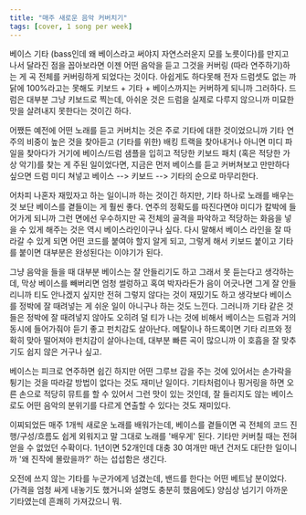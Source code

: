 ```yaml
---
title: "매주 새로운 음악 커버치기"
tags: [cover, 1 song per week]
---
```


베이스 기타 (bass인데 왜 베이스라고 써야지 자연스러운지 모를 노릇이다)를 만지고 나서 달라진 점을 꼽아보라면 이젠 어떤 음악을 듣고 그것을 커버링 (따라 연주하기)하는 게 곡 전체를 커버링하게 되었다는 것이다. 아쉽게도 하다못해 전자 드럼셋도 없는 까닭에 100%라고는 못해도 키보드 + 기타 + 베이스까지는 커버하게 되니까 그러하다. 드럼은 대부분 그냥 키보드로 찍는데, 아쉬운 것은 드럼을 실제로 다루지 않으니까 미묘한 맛을 살려내지 못한다는 것이긴 하다. 

어쨌든 예전에 어떤 노래를 듣고 커버치는 것은 주로 기타에 대한 것이었으니까 기타 연주의 비중이 높은 것을 찾아듣고 (기타를 위한) 배킹 트랙을 찾아내거나 아니면 미디 파일을 찾아다가 거기에 베이스/드럼 샘플을 입히고 적당한 키보드 패치 (혹은 적당한 가상 악기)를 찾는 게 주된 일이었다면, 지금은 먼저 베이스를 듣고 커버쳐보고 만만하다 싶으면 드럼 미디 쳐넣고 베이스 --> 키보드 --> 기타의 순으로 마무리한다.

어차피 나혼자 재밌자고 하는 일이니까 하는 것이긴 하지만, 기타 하나로 노래를 배우는 것 보단 베이스를 곁들이는 게 훨씬 좋다. 연주의 정확도를 따진다면야 미디가 칼박에 들어가게 되니까 그런 면에선 우수하지만 곡 전체의 골격을 파악하고 적당하는 화음을 넣을 수 있게 해주는 것은 역시 베이스라인이구나 싶다. 다시 말해서 베이스 라인을 잘 따라갈 수 있게 되면 어떤 코드를 붙여야 할지 알게 되고, 그렇게 해서 키보드 붙이고 기타를 붙이면 대부분은 완성된다는 이야기가 된다.

그냥 음악을 들을 때 대부분 베이스는 잘 안들리기도 하고 그래서 못 듣는다고 생각하는데, 막상 베이스를 빼버리면 엄청 썰렁하고 혹여 박자라든가 음이 어긋나면 그게 잘 안들리니까 티도 안나겠지 싶지만 전혀 그렇지 않다는 것이 재밌기도 하고 생각보다 베이스를 정박에 잘 때려넣는 게 쉬운 일이 아니구나 하는 것도 느낀다. 그러니까 기타 같은 것들은 정박에 잘 때려넣지 않아도 오히려 덜 티가 나는 것에 비해서 베이스는 드럼과 거의 동시에 들어가줘야 듣기 좋고 펀치감도 살아난다. 메탈이나 하드록이면 기타 리프와 정확히 맞아 떨어져야 펀치감이 살아나는데, 대부분 빠른 곡이 많으니까 이 호흡을 잘 맞추기도 쉽지 않은 거구나 싶고.

베이스는 피크로 연주하면 쉽긴 하지만 어떤 그루브 감을 주는 것에 있어서는 손가락을 튕기는 것을 따라갈 방법이 없다는 것도 재미난 일이다. 기타처럼이나 핑거링을 하면 오른 손으로 적당히 뮤트를 할 수 있어서 그런 맛이 있는 것인데, 잘 들리지도 않는 베이스로도 어떤 음악의 분위기를 다르게 연출할 수 있다는 것도 재미있다.

이찌되었든 매주 1개씩 새로운 노래를 배워가는데, 베이스를 곁들이면 곡 전체의 코드 진행/구성/흐름도 쉽게 외워지고 말 그대로 노래를 '배우게' 된다. 기타만 커버칠 때는 전혀 얻을 수 없었던 수확이다. 1년이면 52개인데 대충 30 여개만 매년 건저도 대단한 일이니까 '왜 진작에 몰랐을까?' 하는 섭섭함은 생긴다.

오전에 쓰지 않는 기타를 누군가에게 넘겼는데, 밴드를 한다는 어떤 베트남 분이었다. (가격을 엄청 싸게 내놓기도 했거니와 설명도 충분히 했음에도) 양심상 넘기기 아까운 기타였는데 흔쾌히 가져갔으니 뭐. 
